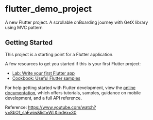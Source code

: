 # flutter_demo_project

A new Flutter project. A scrollable onBoarding journey with GetX library using MVC pattern

## Getting Started

This project is a starting point for a Flutter application.

A few resources to get you started if this is your first Flutter project:

- [Lab: Write your first Flutter app](https://docs.flutter.dev/get-started/codelab)
- [Cookbook: Useful Flutter samples](https://docs.flutter.dev/cookbook)

For help getting started with Flutter development, view the
[online documentation](https://docs.flutter.dev/), which offers tutorials,
samples, guidance on mobile development, and a full API reference.


Reference:
https://www.youtube.com/watch?v=8bO1_saEwjw&list=WL&index=30
